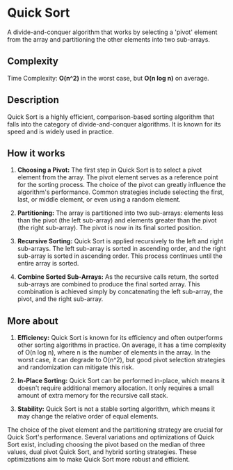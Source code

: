 # Quick Sort

A divide-and-conquer algorithm that works by selecting a
'pivot' element from the array and partitioning the other
elements into two sub-arrays.


## Complexity
Time Complexity: **O(n^2)** in the worst case, but **O(n log n)**
on average.

## Description
Quick Sort is a highly efficient, comparison-based sorting algorithm that
falls into the category of divide-and-conquer algorithms. It is known for
its speed and is widely used in practice.

## How it works
1. **Choosing a Pivot:** The first step in Quick Sort is to select a pivot element from the
  array. The pivot element serves as a reference point for the sorting process. The choice
  of the pivot can greatly influence the algorithm's performance. Common strategies include
  selecting the first, last, or middle element, or even using a random element.

2. **Partitioning:** The array is partitioned into two sub-arrays: elements less than the
  pivot (the left sub-array) and elements greater than the pivot (the right sub-array).
  The pivot is now in its final sorted position.

3. **Recursive Sorting:** Quick Sort is applied recursively to the left and right
  sub-arrays. The left sub-array is sorted in ascending order, and the right sub-array is
  sorted in ascending order. This process continues until the entire array is sorted.

4. **Combine Sorted Sub-Arrays:** As the recursive calls return, the sorted sub-arrays are
  combined to produce the final sorted array. This combination is achieved simply by
  concatenating the left sub-array, the pivot, and the right sub-array.


## More about
1. **Efficiency:** Quick Sort is known for its efficiency and often outperforms other
  sorting algorithms in practice. On average, it has a time complexity of O(n log n),
  where n is the number of elements in the array. In the worst case, it can degrade
  to O(n^2), but good pivot selection strategies and randomization can mitigate this risk.

2. **In-Place Sorting:** Quick Sort can be performed in-place, which means it doesn't
  require additional memory allocation. It only requires a small amount of extra memory
  for the recursive call stack.

3. **Stability:** Quick Sort is not a stable sorting algorithm, which means it may change
  the relative order of equal elements.

The choice of the pivot element and the partitioning strategy are crucial for Quick Sort's
performance. Several variations and optimizations of Quick Sort exist, including choosing
the pivot based on the median of three values, dual pivot Quick Sort, and hybrid sorting
strategies. These optimizations aim to make Quick Sort more robust and efficient.
